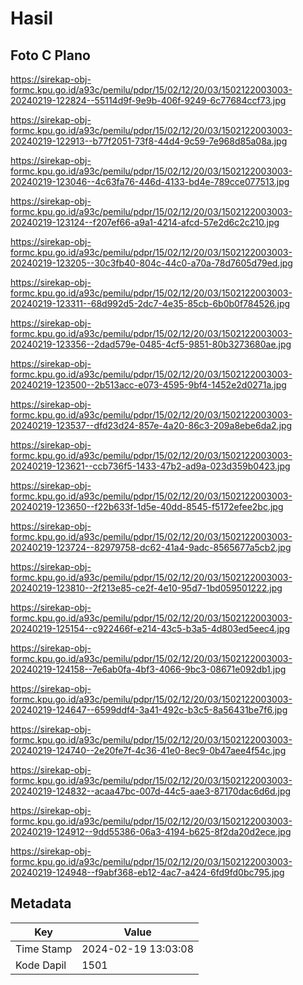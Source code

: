 # Hasil

## Foto C Plano

https://sirekap-obj-formc.kpu.go.id/a93c/pemilu/pdpr/15/02/12/20/03/1502122003003-20240219-122824--55114d9f-9e9b-406f-9249-6c77684ccf73.jpg

https://sirekap-obj-formc.kpu.go.id/a93c/pemilu/pdpr/15/02/12/20/03/1502122003003-20240219-122913--b77f2051-73f8-44d4-9c59-7e968d85a08a.jpg

https://sirekap-obj-formc.kpu.go.id/a93c/pemilu/pdpr/15/02/12/20/03/1502122003003-20240219-123046--4c63fa76-446d-4133-bd4e-789cce077513.jpg

https://sirekap-obj-formc.kpu.go.id/a93c/pemilu/pdpr/15/02/12/20/03/1502122003003-20240219-123124--f207ef66-a9a1-4214-afcd-57e2d6c2c210.jpg

https://sirekap-obj-formc.kpu.go.id/a93c/pemilu/pdpr/15/02/12/20/03/1502122003003-20240219-123205--30c3fb40-804c-44c0-a70a-78d7605d79ed.jpg

https://sirekap-obj-formc.kpu.go.id/a93c/pemilu/pdpr/15/02/12/20/03/1502122003003-20240219-123311--68d992d5-2dc7-4e35-85cb-6b0b0f784526.jpg

https://sirekap-obj-formc.kpu.go.id/a93c/pemilu/pdpr/15/02/12/20/03/1502122003003-20240219-123356--2dad579e-0485-4cf5-9851-80b3273680ae.jpg

https://sirekap-obj-formc.kpu.go.id/a93c/pemilu/pdpr/15/02/12/20/03/1502122003003-20240219-123500--2b513acc-e073-4595-9bf4-1452e2d0271a.jpg

https://sirekap-obj-formc.kpu.go.id/a93c/pemilu/pdpr/15/02/12/20/03/1502122003003-20240219-123537--dfd23d24-857e-4a20-86c3-209a8ebe6da2.jpg

https://sirekap-obj-formc.kpu.go.id/a93c/pemilu/pdpr/15/02/12/20/03/1502122003003-20240219-123621--ccb736f5-1433-47b2-ad9a-023d359b0423.jpg

https://sirekap-obj-formc.kpu.go.id/a93c/pemilu/pdpr/15/02/12/20/03/1502122003003-20240219-123650--f22b633f-1d5e-40dd-8545-f5172efee2bc.jpg

https://sirekap-obj-formc.kpu.go.id/a93c/pemilu/pdpr/15/02/12/20/03/1502122003003-20240219-123724--82979758-dc62-41a4-9adc-8565677a5cb2.jpg

https://sirekap-obj-formc.kpu.go.id/a93c/pemilu/pdpr/15/02/12/20/03/1502122003003-20240219-123810--2f213e85-ce2f-4e10-95d7-1bd059501222.jpg

https://sirekap-obj-formc.kpu.go.id/a93c/pemilu/pdpr/15/02/12/20/03/1502122003003-20240219-125154--c922466f-e214-43c5-b3a5-4d803ed5eec4.jpg

https://sirekap-obj-formc.kpu.go.id/a93c/pemilu/pdpr/15/02/12/20/03/1502122003003-20240219-124158--7e6ab0fa-4bf3-4066-9bc3-08671e092db1.jpg

https://sirekap-obj-formc.kpu.go.id/a93c/pemilu/pdpr/15/02/12/20/03/1502122003003-20240219-124647--6599ddf4-3a41-492c-b3c5-8a56431be7f6.jpg

https://sirekap-obj-formc.kpu.go.id/a93c/pemilu/pdpr/15/02/12/20/03/1502122003003-20240219-124740--2e20fe7f-4c36-41e0-8ec9-0b47aee4f54c.jpg

https://sirekap-obj-formc.kpu.go.id/a93c/pemilu/pdpr/15/02/12/20/03/1502122003003-20240219-124832--acaa47bc-007d-44c5-aae3-87170dac6d6d.jpg

https://sirekap-obj-formc.kpu.go.id/a93c/pemilu/pdpr/15/02/12/20/03/1502122003003-20240219-124912--9dd55386-06a3-4194-b625-8f2da20d2ece.jpg

https://sirekap-obj-formc.kpu.go.id/a93c/pemilu/pdpr/15/02/12/20/03/1502122003003-20240219-124948--f9abf368-eb12-4ac7-a424-6fd9fd0bc795.jpg


## Metadata

| Key        | Value               |
| ---------- | ------------------- |
| Time Stamp | 2024-02-19 13:03:08 |
| Kode Dapil | 1501                |



